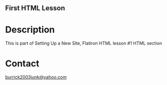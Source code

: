 First HTML Lesson
---

# Description

This is part of Setting Up a New Site, Flatiron HTML lesson #1 HTML section

# Contact

burrick2003junk@yahoo.com

